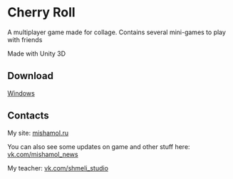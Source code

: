 # Cherry Roll

A multiplayer game made for collage. Contains several mini-games to play with friends

Made with Unity 3D

## Download
[Windows](https://github.com/TrueMishamol/CherryRoll/raw/main/Build/Windows.rar)

## Contacts
My site: [mishamol.ru](https://mishamol.ru)

You can also see some updates on game and other stuff here: [vk.com/mishamol_news](https://vk.com/mishamol_news)

My teacher: [vk.com/shmeli_studio](https://vk.com/shmeli_studio)
